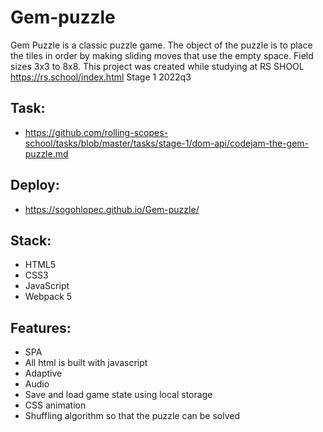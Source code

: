 # Gem-puzzle
Gem Puzzle is a classic puzzle game. The object of the puzzle is to place the tiles in order by making sliding moves that use the empty space. Field sizes 3x3 to 8x8. This project was created while studying at RS SHOOL https://rs.school/index.html Stage 1 2022q3

## Task:
* https://github.com/rolling-scopes-school/tasks/blob/master/tasks/stage-1/dom-api/codejam-the-gem-puzzle.md

## Deploy:
* https://sogohlopec.github.io/Gem-puzzle/

## Stack:
* HTML5
* CSS3
* JavaScript
* Webpack 5

## Features:
* SPA
* All html is built with javascript
* Adaptive
* Audio
* Save and load game state using local storage
* CSS animation
* Shuffling algorithm so that the puzzle can be solved
